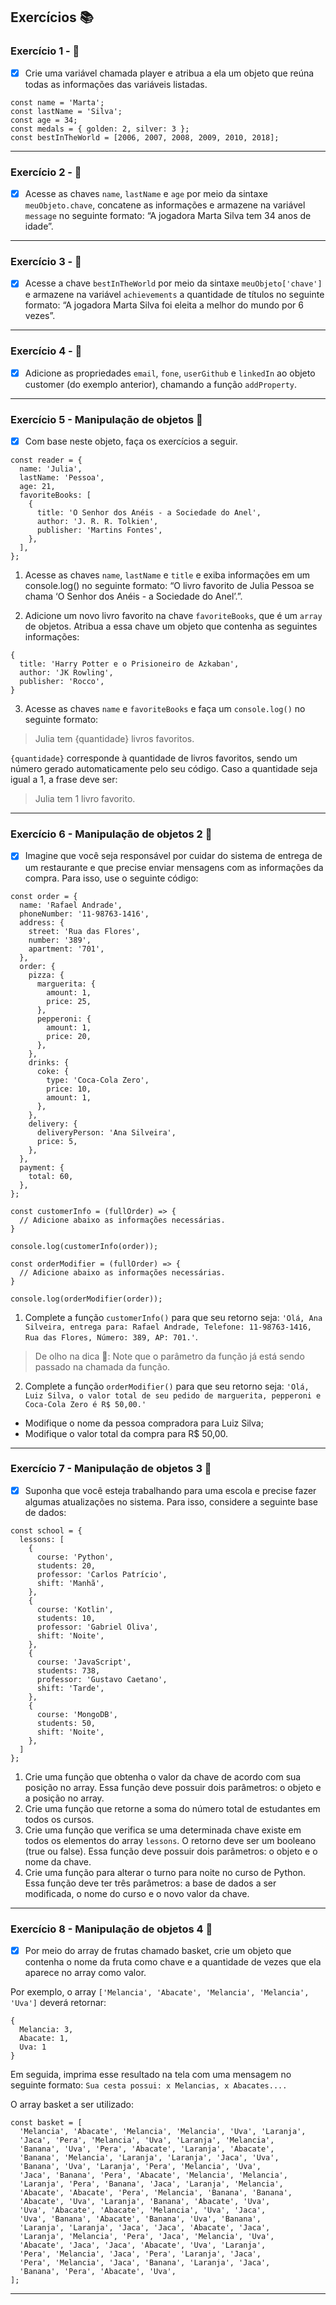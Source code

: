 ## Exercícios :books:

### Exercício 1 - 🎯

- [x] Crie uma variável chamada player e atribua a ela um objeto que reúna todas as informações das variáveis listadas.

```
const name = 'Marta';
const lastName = 'Silva';
const age = 34;
const medals = { golden: 2, silver: 3 };
const bestInTheWorld = [2006, 2007, 2008, 2009, 2010, 2018];
```

---

### Exercício 2 - 🎯

- [x] Acesse as chaves `name`, `lastName` e `age` por meio da sintaxe `meuObjeto.chave`, concatene as informações e armazene na variável `message` no seguinte formato: “A jogadora Marta Silva tem 34 anos de idade”.

---

### Exercício 3 - 🎯

- [x] Acesse a chave `bestInTheWorld` por meio da sintaxe `meuObjeto['chave']` e armazene na variável `achievements` a quantidade de títulos no seguinte formato: “A jogadora Marta Silva foi eleita a melhor do mundo por 6 vezes”.

---

### Exercício 4 - 🎯

- [x] Adicione as propriedades `email`, `fone`, `userGithub` e `linkedIn` ao objeto customer (do exemplo anterior), chamando a função `addProperty`.

---

### Exercício 5 - Manipulação de objetos :dart:

- [x] Com base neste objeto, faça os exercícios a seguir.

```
const reader = {
  name: 'Julia',
  lastName: 'Pessoa',
  age: 21,
  favoriteBooks: [
    {
      title: 'O Senhor dos Anéis - a Sociedade do Anel',
      author: 'J. R. R. Tolkien',
      publisher: 'Martins Fontes',
    },
  ],
};
```

1.  Acesse as chaves `name`, `lastName` e `title` e exiba informações em um console.log() no seguinte formato: “O livro favorito de Julia Pessoa se chama ‘O Senhor dos Anéis - a Sociedade do Anel’.”.

2.  Adicione um novo livro favorito na chave `favoriteBooks`, que é um `array` de objetos. Atribua a essa chave um objeto que contenha as seguintes informações:

```
{
  title: 'Harry Potter e o Prisioneiro de Azkaban',
  author: 'JK Rowling',
  publisher: 'Rocco',
}
```

3. Acesse as chaves `name` e `favoriteBooks` e faça um `console.log()` no seguinte formato:

> Julia tem {quantidade} livros favoritos.

`{quantidade}` corresponde à quantidade de livros favoritos, sendo um número gerado automaticamente pelo seu código. Caso a quantidade seja igual a 1, a frase deve ser:

> Julia tem 1 livro favorito.

---

### Exercício 6 - Manipulação de objetos 2 :dart:

- [x] Imagine que você seja responsável por cuidar do sistema de entrega de um restaurante e que precise enviar mensagens com as informações da compra. Para isso, use o seguinte código:

```
const order = {
  name: 'Rafael Andrade',
  phoneNumber: '11-98763-1416',
  address: {
    street: 'Rua das Flores',
    number: '389',
    apartment: '701',
  },
  order: {
    pizza: {
      marguerita: {
        amount: 1,
        price: 25,
      },
      pepperoni: {
        amount: 1,
        price: 20,
      },
    },
    drinks: {
      coke: {
        type: 'Coca-Cola Zero',
        price: 10,
        amount: 1,
      },
    },
    delivery: {
      deliveryPerson: 'Ana Silveira',
      price: 5,
    },
  },
  payment: {
    total: 60,
  },
};

const customerInfo = (fullOrder) => {
  // Adicione abaixo as informações necessárias.
}

console.log(customerInfo(order));

const orderModifier = (fullOrder) => {
  // Adicione abaixo as informações necessárias.
}

console.log(orderModifier(order));
```

1. Complete a função `customerInfo()` para que seu retorno seja: `'Olá, Ana Silveira, entrega para: Rafael Andrade, Telefone: 11-98763-1416, Rua das Flores, Número: 389, AP: 701.'`.

> De olho na dica 👀: Note que o parâmetro da função já está sendo passado na chamada da função.

2. Complete a função `orderModifier()` para que seu retorno seja: `'Olá, Luiz Silva, o valor total de seu pedido de marguerita, pepperoni e Coca-Cola Zero é R$ 50,00.'`

- Modifique o nome da pessoa compradora para Luiz Silva;
- Modifique o valor total da compra para R$ 50,00.

---

### Exercício 7 - Manipulação de objetos 3 :dart:

- [x] Suponha que você esteja trabalhando para uma escola e precise fazer algumas atualizações no sistema. Para isso, considere a seguinte base de dados:

```
const school = {
  lessons: [
    {
      course: 'Python',
      students: 20,
      professor: 'Carlos Patrício',
      shift: 'Manhã',
    },
    {
      course: 'Kotlin',
      students: 10,
      professor: 'Gabriel Oliva',
      shift: 'Noite',
    },
    {
      course: 'JavaScript',
      students: 738,
      professor: 'Gustavo Caetano',
      shift: 'Tarde',
    },
    {
      course: 'MongoDB',
      students: 50,
      shift: 'Noite',
    },
  ]
};
```

1. Crie uma função que obtenha o valor da chave de acordo com sua posição no array. Essa função deve possuir dois parâmetros: o objeto e a posição no array.
2. Crie uma função que retorne a soma do número total de estudantes em todos os cursos.
3. Crie uma função que verifica se uma determinada chave existe em todos os elementos do array `lessons`. O retorno deve ser um booleano (true ou false). Essa função deve possuir dois parâmetros: o objeto e o nome da chave.
4. Crie uma função para alterar o turno para noite no curso de Python. Essa função deve ter três parâmetros: a base de dados a ser modificada, o nome do curso e o novo valor da chave.

---

### Exercício 8 - Manipulação de objetos 4 :dart:

- [x] Por meio do array de frutas chamado basket, crie um objeto que contenha o nome da fruta como chave e a quantidade de vezes que ela aparece no array como valor.

Por exemplo, o array `['Melancia', 'Abacate', 'Melancia', 'Melancia', 'Uva']` deverá retornar:

```
{
  Melancia: 3,
  Abacate: 1,
  Uva: 1
}
```

Em seguida, imprima esse resultado na tela com uma mensagem no seguinte formato: `Sua cesta possui: x Melancias, x Abacates....`

O array basket a ser utilizado:

```
const basket = [
  'Melancia', 'Abacate', 'Melancia', 'Melancia', 'Uva', 'Laranja',
  'Jaca', 'Pera', 'Melancia', 'Uva', 'Laranja', 'Melancia',
  'Banana', 'Uva', 'Pera', 'Abacate', 'Laranja', 'Abacate',
  'Banana', 'Melancia', 'Laranja', 'Laranja', 'Jaca', 'Uva',
  'Banana', 'Uva', 'Laranja', 'Pera', 'Melancia', 'Uva',
  'Jaca', 'Banana', 'Pera', 'Abacate', 'Melancia', 'Melancia',
  'Laranja', 'Pera', 'Banana', 'Jaca', 'Laranja', 'Melancia',
  'Abacate', 'Abacate', 'Pera', 'Melancia', 'Banana', 'Banana',
  'Abacate', 'Uva', 'Laranja', 'Banana', 'Abacate', 'Uva',
  'Uva', 'Abacate', 'Abacate', 'Melancia', 'Uva', 'Jaca',
  'Uva', 'Banana', 'Abacate', 'Banana', 'Uva', 'Banana',
  'Laranja', 'Laranja', 'Jaca', 'Jaca', 'Abacate', 'Jaca',
  'Laranja', 'Melancia', 'Pera', 'Jaca', 'Melancia', 'Uva',
  'Abacate', 'Jaca', 'Jaca', 'Abacate', 'Uva', 'Laranja',
  'Pera', 'Melancia', 'Jaca', 'Pera', 'Laranja', 'Jaca',
  'Pera', 'Melancia', 'Jaca', 'Banana', 'Laranja', 'Jaca',
  'Banana', 'Pera', 'Abacate', 'Uva',
];
```

---
